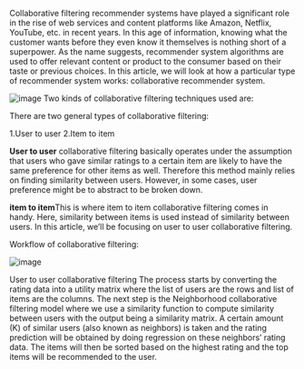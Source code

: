 Collaborative filtering recommender systems have played a significant role in the rise of web services and content platforms like Amazon, Netflix, YouTube, etc. in recent years. In this age of information, knowing what the customer wants before they even know it themselves is nothing short of a superpower. As the name suggests, recommender system algorithms are used to offer relevant content or product to the consumer based on their taste or previous choices. In this article, we will look at how a particular type of recommender system works: collaborative recommender system.


![image](https://github.com/user-attachments/assets/40a71501-d6ac-4963-8821-a82ea972b22e)
Two kinds of collaborative filtering techniques used are:

There are two general types of collaborative filtering:

1.User to user
2.Item to item


**User to user** 
collaborative filtering basically operates under the assumption that users who gave similar ratings to a certain item are likely to have the same preference for other items as well. Therefore this method mainly relies on finding similarity between users. However, in some cases, user preference might be to abstract to be broken down.


**item to item**This is where item to item collaborative filtering comes in handy. Here, similarity between items is used instead of similarity between users. In this article, we’ll be focusing on user to user collaborative filtering.

Workflow of collaborative filtering:

![image](https://github.com/user-attachments/assets/d9626993-9061-4e3d-ada5-7894b283379e)



User to user collaborative filtering
The process starts by converting the rating data into a utility matrix where the list of users are the rows and list of items are the columns.
The next step is the Neighborhood collaborative filtering model where we use a similarity function to compute similarity between users with the output being a similarity matrix.
A certain amount (K) of similar users (also known as neighbors) is taken and the rating prediction will be obtained by doing regression on these neighbors’ rating data.
The items will then be sorted based on the highest rating and the top items will be recommended to the user.
